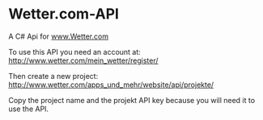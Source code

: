 # Wetter.com-API
A C# Api for www.Wetter.com

To use this API you need an account at:
http://www.wetter.com/mein_wetter/register/

Then create a new project: http://www.wetter.com/apps_und_mehr/website/api/projekte/

Copy the project name and the projekt API key because you will need it to use the API.